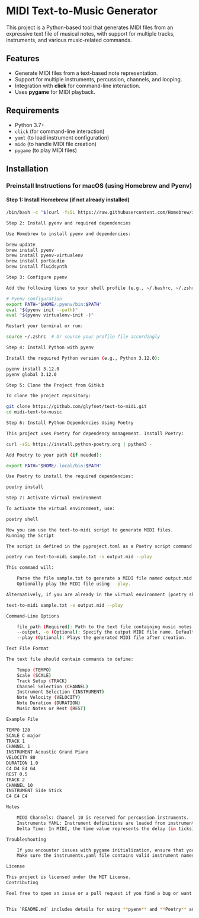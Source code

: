 # MIDI Text-to-Music Generator

This project is a Python-based tool that generates MIDI files from an expressive text file of musical notes, with support for multiple tracks, instruments, and various music-related commands.

## Features
- Generate MIDI files from a text-based note representation.
- Support for multiple instruments, percussion, channels, and looping.
- Integration with **click** for command-line interaction.
- Uses **pygame** for MIDI playback.

## Requirements
- Python 3.7+
- `click` (for command-line interaction)
- `yaml` (to load instrument configuration)
- `mido` (to handle MIDI file creation)
- `pygame` (to play MIDI files)

## Installation

### Preinstall Instructions for macOS (using Homebrew and Pyenv)

#### Step 1: Install **Homebrew** (if not already installed)
```bash
/bin/bash -c "$(curl -fsSL https://raw.githubusercontent.com/Homebrew/install/HEAD/install.sh)"

Step 2: Install pyenv and required dependencies

Use Homebrew to install pyenv and dependencies:

brew update
brew install pyenv
brew install pyenv-virtualenv
brew install portaudio
brew install fluidsynth

Step 3: Configure pyenv

Add the following lines to your shell profile (e.g., ~/.bashrc, ~/.zshrc, etc.) to initialize pyenv automatically:

# Pyenv configuration
export PATH="$HOME/.pyenv/bin:$PATH"
eval "$(pyenv init --path)"
eval "$(pyenv virtualenv-init -)"

Restart your terminal or run:

source ~/.zshrc  # Or source your profile file accordingly

Step 4: Install Python with pyenv

Install the required Python version (e.g., Python 3.12.0):

pyenv install 3.12.0
pyenv global 3.12.0

Step 5: Clone the Project from GitHub

To clone the project repository:

git clone https://github.com/glyfnet/text-to-midi.git
cd midi-text-to-music

Step 6: Install Python Dependencies Using Poetry

This project uses Poetry for dependency management. Install Poetry:

curl -sSL https://install.python-poetry.org | python3 -

Add Poetry to your path (if needed):

export PATH="$HOME/.local/bin:$PATH"

Use Poetry to install the required dependencies:

poetry install

Step 7: Activate Virtual Environment

To activate the virtual environment, use:

poetry shell

Now you can use the text-to-midi script to generate MIDI files.
Running the Script

The script is defined in the pyproject.toml as a Poetry script command. To generate a MIDI file from a text-based representation of the music, use:

poetry run text-to-midi sample.txt -o output.mid --play

This command will:

    Parse the file sample.txt to generate a MIDI file named output.mid.
    Optionally play the MIDI file using --play.

Alternatively, if you are already in the virtual environment (poetry shell), you can use:

text-to-midi sample.txt -o output.mid --play

Command-Line Options

    file_path (Required): Path to the text file containing music notes.
    --output, -o (Optional): Specify the output MIDI file name. Defaults to output.mid.
    --play (Optional): Plays the generated MIDI file after creation.

Text File Format

The text file should contain commands to define:

    Tempo (TEMPO)
    Scale (SCALE)
    Track Setup (TRACK)
    Channel Selection (CHANNEL)
    Instrument Selection (INSTRUMENT)
    Note Velocity (VELOCITY)
    Note Duration (DURATION)
    Music Notes or Rest (REST)

Example File

TEMPO 120
SCALE C major
TRACK 1
CHANNEL 1
INSTRUMENT Acoustic Grand Piano
VELOCITY 80
DURATION 1.0
C4 D4 E4 G4
REST 0.5
TRACK 2
CHANNEL 10
INSTRUMENT Side Stick
E4 E4 E4

Notes

    MIDI Channels: Channel 10 is reserved for percussion instruments.
    Instruments YAML: Instrument definitions are loaded from instruments.yaml. Make sure you have a properly formatted YAML file for this to work correctly.
    Delta Time: In MIDI, the time value represents the delay (in ticks) between subsequent events, not the absolute time.

Troubleshooting

    If you encounter issues with pygame initialization, ensure that your audio setup is properly configured on your machine.
    Make sure the instruments.yaml file contains valid instrument names and values.

License

This project is licensed under the MIT License.
Contributing

Feel free to open an issue or a pull request if you find a bug or want to contribute to the project.


This `README.md` includes details for using **pyenv** and **Poetry** and how to execute the script via Poetry (`poetry run text-to-midi`). It also explains running the script while in the virtual environment activated through `poetry shell`.

